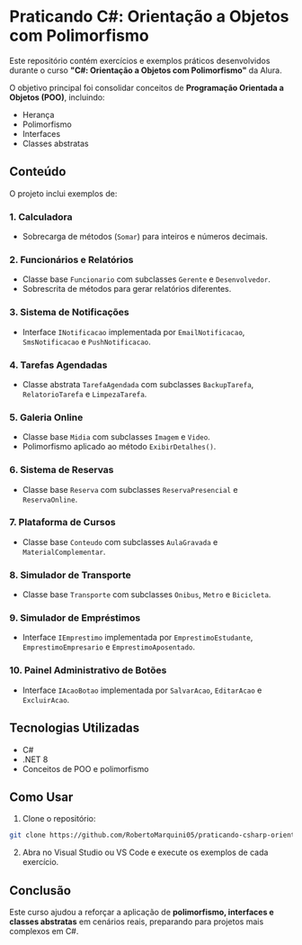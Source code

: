# Praticando C#: Orientação a Objetos com Polimorfismo

Este repositório contém exercícios e exemplos práticos desenvolvidos durante o curso **"C#: Orientação a Objetos com Polimorfismo"** da Alura.

O objetivo principal foi consolidar conceitos de **Programação Orientada a Objetos (POO)**, incluindo:

* Herança
* Polimorfismo
* Interfaces
* Classes abstratas

## Conteúdo

O projeto inclui exemplos de:

### 1. Calculadora

* Sobrecarga de métodos (`Somar`) para inteiros e números decimais.

### 2. Funcionários e Relatórios

* Classe base `Funcionario` com subclasses `Gerente` e `Desenvolvedor`.
* Sobrescrita de métodos para gerar relatórios diferentes.

### 3. Sistema de Notificações

* Interface `INotificacao` implementada por `EmailNotificacao`, `SmsNotificacao` e `PushNotificacao`.

### 4. Tarefas Agendadas

* Classe abstrata `TarefaAgendada` com subclasses `BackupTarefa`, `RelatorioTarefa` e `LimpezaTarefa`.

### 5. Galeria Online

* Classe base `Midia` com subclasses `Imagem` e `Video`.
* Polimorfismo aplicado ao método `ExibirDetalhes()`.

### 6. Sistema de Reservas

* Classe base `Reserva` com subclasses `ReservaPresencial` e `ReservaOnline`.

### 7. Plataforma de Cursos

* Classe base `Conteudo` com subclasses `AulaGravada` e `MaterialComplementar`.

### 8. Simulador de Transporte

* Classe base `Transporte` com subclasses `Onibus`, `Metro` e `Bicicleta`.

### 9. Simulador de Empréstimos

* Interface `IEmprestimo` implementada por `EmprestimoEstudante`, `EmprestimoEmpresario` e `EmprestimoAposentado`.

### 10. Painel Administrativo de Botões

* Interface `IAcaoBotao` implementada por `SalvarAcao`, `EditarAcao` e `ExcluirAcao`.

## Tecnologias Utilizadas

* C#
* .NET 8
* Conceitos de POO e polimorfismo

## Como Usar

1. Clone o repositório:

```bash
git clone https://github.com/RobertoMarquini05/praticando-csharp-orientacao-objetos-polimorfismo
```

2. Abra no Visual Studio ou VS Code e execute os exemplos de cada exercício.

## Conclusão

Este curso ajudou a reforçar a aplicação de **polimorfismo, interfaces e classes abstratas** em cenários reais, preparando para projetos mais complexos em C#.


